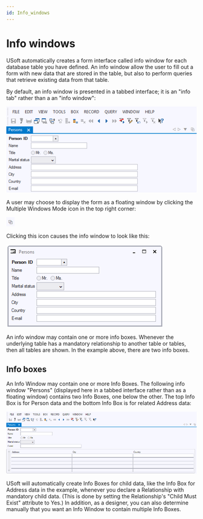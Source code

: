 ```yaml
---
id: Info_windows
---
```


# Info windows

USoft automatically creates a form interface called info window for each database table you have defined. An info window allow the user to fill out a form with new data that are stored in the table, but also to perform queries that retrieve existing data from that table.


By default, an info window is presented in a tabbed interface; it is an "info tab" rather than a an "info window": 

![](./assets/ddce066f-d570-40f1-a719-141e51739e88.png)

A user may choose to display the form as a floating window by clicking the Multiple Windows Mode icon in the top right corner:

![](./assets/5ad4b9d3-7448-4ed7-8141-e55a4c23984b.png)

Clicking this icon causes the info window to look like this:

![](./assets/4603e310-0c82-4978-b740-853e695bbefa.png)

An info window may contain one or more info boxes. Whenever the underlying table has a mandatory relationship to another table or tables, then all tables are shown. In the example above, there are two info boxes.

## Info boxes

An Info Window may contain one or more Info Boxes. The following info window "Persons" (displayed here in a tabbed interface rather than as a floating window) contains two Info Boxes, one below the other. The top Info Box is for Person data and the bottom Info Box is for related Address data:

![](./assets/acd9d56e-0d9e-43cd-a078-6e1b2326abbc.png)

USoft will automatically create Info Boxes for child data, like the Info Box for Address data in the example, whenever you declare a Relationship with mandatory child data. (This is done by setting the Relationship's "Child Must Exist" attribute to Yes.)
In addition, as a designer, you can also determine manually that you want an Info Window to contain multiple Info Boxes.